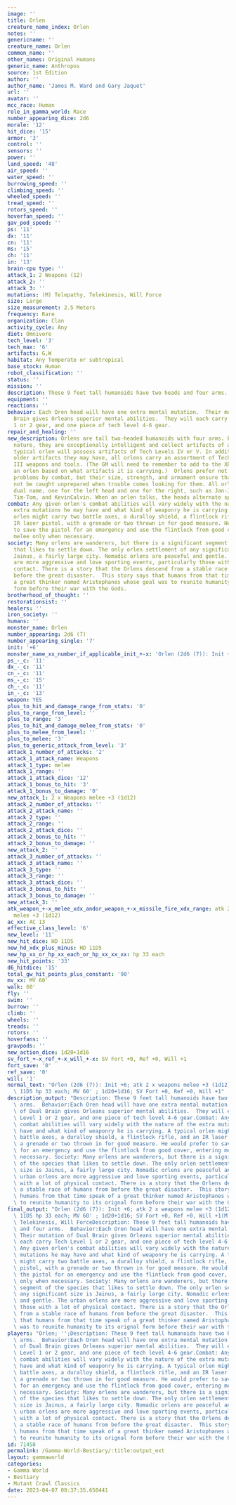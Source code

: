 ```yaml
---
image: ''
title: Orlen
creature_name_index: Orlen
notes: ''
genericname: ''
creature_name: Orlen
common_name: ''
other_names: Original Humans
generic_name: Anthropos
source: 1st Edition
author: ''
author_name: 'James M. Ward and Gary Jaquet'
url: ''
avatar: ''
mcc_race: Human
role_in_gamma_world: Race
number_appearing_dice: 2d6
morale: '12'
hit_dice: '15'
armor: '3'
control: ''
sensors: ''
power: ''
land_speed: '48'
air_speed: ''
water_speed: ''
burrowing_speed: ''
climbing_speed: ''
wheeled_speed: ''
tread_speed: ''
rotors_speed: ''
hoverfan_speed: ''
gav_pod_speed: ''
ps: '11'
dx: '11'
cn: '11'
ms: '15'
ch: '11'
in: '13'
brain-cpu type: ''
attack_1: 2 Weapons (12)
attack_2: ''
attack_3: ''
mutations: (M) Telepathy, Telekinesis, Will Force
size: Large
size_measurement: 2.5 Meters
frequency: Rare
organization: Clan
activity_cycle: Any
diet: Omnivore
tech_level: '3'
tech_max: '6'
artifacts: G,W
habitat: Any Temperate or subtropical
base_stock: Human
robot_classification: ''
status: ''
mission: ''
description: These 9 feet tall humanoids have two heads and four arms.
equipment: ''
reactions: ''
behavior: Each Oren head will have one extra mental mutation.  Their mutation of Dual
  Brain gives Orleans superior mental abilities.  They will each carry Tech Level
  1 or 2 gear, and one piece of tech level 4-6 gear.
repair_and_healing: ''
new_description: Orlens are tall two-headed humanoids with four arms. Peaceful by
  nature, they are exceptionally intelligent and collect artifacts of all sorts. A
  typical orlen will possess artifacts of Tech Levels IV or V. In addition to the
  older artifacts they may have, all orlens carry an assortment of Tech Level II and
  III weapons and tools. (The GM will need to remember to add to the XP Value for
  an orlen based on what artifacts it is carrying.)  Orlens prefer not to resolve
  problems by combat, but their size, strength, and armament ensure that they will
  not be caught unprepared when trouble comes looking for them. All orlens have a
  dual name, one for the left head and one for the right, such as Jan-Jane, Maura-Maureen,
  Tim-Tom, and KevinCalvin. When an orlen talks, the heads alternate speaking.
combat: Any given orlen's combat abilities will vary widely with the nature of the
  extra mutations he may have and what kind of weaponry he is carrying. A typical
  orlen might carry two battle axes, a duralloy shield, a flintlock rifle, and an
  IR laser pistol, with a grenade or two thrown in for good measure. He would prefer
  to save the pistol for an emergency and use the flintlock from good cover, entering
  melee only when necessary.
society: Many orlens are wanderers, but there is a significant segment of the species
  that likes to settle down. The only orlen settlement of any significant size is
  Jainus, a fairly large city. Nomadic orlens are peaceful and gentle. The urban orlens
  are more aggressive and love sporting events, particularly those with a lot of physical
  contact. There is a story that the Orlens descend from a stable race of humans from
  before the great disaster.  This story says that humans from that time speak of
  a great thinker named Aristophanes whose goal was to reunite humanity to its orignal
  form before their war with the Gods.
brotherhood_of_thought: ''
restorationsist: ''
healers: ''
iron_society: ''
humans: ''
monster_name: Orlen
number_appearing: 2d6 (7)
number_appearing_single: '7'
init: '+6'
monster_name_xx_number_if_applicable_init_+-x: 'Orlen (2d6 (7)): Init +6'
ps_-_c: '11'
dx_-_c: '11'
cn_-_c: '11'
ms_-_c: '15'
ch_-_c: '11'
in_-_c: '13'
weapon: YES
plus_to_hit_and_damage_range_from_stats: '0'
plus_to_range_from_level: ''
plus_to_range: '3'
plus_to_hit_and_damage_melee_from_stats: '0'
plus_to_melee_from_level: ''
plus_to_melee: '3'
plus_to_generic_attack_from_level: '3'
attack_1_number_of_attacks: '2'
attack_1_attack_name: Weapons
attack_1_type: melee
attack_1_range: ''
attack_1_attack_dice: '12'
attack_1_bonus_to_hit: '3'
attack_1_bonus_to_damage: '0'
new_attack_1: 2 x Weapons melee +3 (1d12)
attack_2_number_of_attacks: ''
attack_2_attack_name: ''
attack_2_type: ''
attack_2_range: ''
attack_2_attack_dice: ''
attack_2_bonus_to_hit: ''
attack_2_bonus_to_damage: ''
new_attack_2: ''
attack_3_number_of_attacks: ''
attack_3_attack_name: ''
attack_3_type: ''
attack_3_range: ''
attack_3_attack_dice: ''
attack_3_bonus_to_hit: ''
attack_3_bonus_to_damage: ''
new_attack_3: ''
atk_weapon_+-x_melee_xdx_andor_weapon_+-x_missile_fire_xdx_range: atk 2 x weapons
  melee +3 (1d12)
ac_xx: AC 13
effective_class_level: '6'
new_level: '11'
new_hit_dice: HD 11D5
new_hd_xdx_plus_minus: HD 11D5
new_hp_xx_or_hp_xx_each_or_hp_xx_xx_xx: hp 33 each
new_hit_points: '33'
d6_hitdice: '15'
total_gw_hit_points_plus_constant: '90'
mv_xx: MV 60'
walk: 60'
fly: ''
swim: ''
burrow: ''
climb: ''
wheels: ''
treads: ''
rotors: ''
hoverfans: ''
gravpods: ''
new_action_dice: 1d20+1d16
sv_fort_+-x_ref_+-x_will_+-x: SV Fort +0, Ref +0, Will +1
fort_save: '0'
ref_save: '0'
will: '1'
normal_text: "Orlen (2d6 (7)): Init +6; atk 2 x weapons melee +3 (1d12); AC 13; HD\
  \ 11D5 hp 33 each; MV 60' ; 1d20+1d16; SV Fort +0, Ref +0, Will +1"
description_output: "Description: These 9 feet tall humanoids have two heads and four\
  \ arms.  Behavior:Each Oren head will have one extra mental mutation.  Their mutation\
  \ of Dual Brain gives Orleans superior mental abilities.  They will each carry Tech\
  \ Level 1 or 2 gear, and one piece of tech level 4-6 gear.Combat: Any given orlen's\
  \ combat abilities will vary widely with the nature of the extra mutations he may\
  \ have and what kind of weaponry he is carrying. A typical orlen might carry two\
  \ battle axes, a duralloy shield, a flintlock rifle, and an IR laser pistol, with\
  \ a grenade or two thrown in for good measure. He would prefer to save the pistol\
  \ for an emergency and use the flintlock from good cover, entering melee only when\
  \ necessary. Society: Many orlens are wanderers, but there is a significant segment\
  \ of the species that likes to settle down. The only orlen settlement of any significant\
  \ size is Jainus, a fairly large city. Nomadic orlens are peaceful and gentle. The\
  \ urban orlens are more aggressive and love sporting events, particularly those\
  \ with a lot of physical contact. There is a story that the Orlens descend from\
  \ a stable race of humans from before the great disaster.  This story says that\
  \ humans from that time speak of a great thinker named Aristophanes whose goal was\
  \ to reunite humanity to its orignal form before their war with the Gods."
final_output: "Orlen (2d6 (7)): Init +6; atk 2 x weapons melee +3 (1d12); AC 13; HD\
  \ 11D5 hp 33 each; MV 60' ; 1d20+1d16; SV Fort +0, Ref +0, Will +1(M) Telepathy,\
  \ Telekinesis, Will ForceDescription: These 9 feet tall humanoids have two heads\
  \ and four arms.  Behavior:Each Oren head will have one extra mental mutation. \
  \ Their mutation of Dual Brain gives Orleans superior mental abilities.  They will\
  \ each carry Tech Level 1 or 2 gear, and one piece of tech level 4-6 gear.Combat:\
  \ Any given orlen's combat abilities will vary widely with the nature of the extra\
  \ mutations he may have and what kind of weaponry he is carrying. A typical orlen\
  \ might carry two battle axes, a duralloy shield, a flintlock rifle, and an IR laser\
  \ pistol, with a grenade or two thrown in for good measure. He would prefer to save\
  \ the pistol for an emergency and use the flintlock from good cover, entering melee\
  \ only when necessary. Society: Many orlens are wanderers, but there is a significant\
  \ segment of the species that likes to settle down. The only orlen settlement of\
  \ any significant size is Jainus, a fairly large city. Nomadic orlens are peaceful\
  \ and gentle. The urban orlens are more aggressive and love sporting events, particularly\
  \ those with a lot of physical contact. There is a story that the Orlens descend\
  \ from a stable race of humans from before the great disaster.  This story says\
  \ that humans from that time speak of a great thinker named Aristophanes whose goal\
  \ was to reunite humanity to its orignal form before their war with the Gods."
players: "Orlen; '';Description: These 9 feet tall humanoids have two heads and four\
  \ arms.  Behavior:Each Oren head will have one extra mental mutation.  Their mutation\
  \ of Dual Brain gives Orleans superior mental abilities.  They will each carry Tech\
  \ Level 1 or 2 gear, and one piece of tech level 4-6 gear.Combat: Any given orlen's\
  \ combat abilities will vary widely with the nature of the extra mutations he may\
  \ have and what kind of weaponry he is carrying. A typical orlen might carry two\
  \ battle axes, a duralloy shield, a flintlock rifle, and an IR laser pistol, with\
  \ a grenade or two thrown in for good measure. He would prefer to save the pistol\
  \ for an emergency and use the flintlock from good cover, entering melee only when\
  \ necessary. Society: Many orlens are wanderers, but there is a significant segment\
  \ of the species that likes to settle down. The only orlen settlement of any significant\
  \ size is Jainus, a fairly large city. Nomadic orlens are peaceful and gentle. The\
  \ urban orlens are more aggressive and love sporting events, particularly those\
  \ with a lot of physical contact. There is a story that the Orlens descend from\
  \ a stable race of humans from before the great disaster.  This story says that\
  \ humans from that time speak of a great thinker named Aristophanes whose goal was\
  \ to reunite humanity to its orignal form before their war with the Gods.|"
id: 71458
permalink: /Gamma-World-Bestiary/:title:output_ext
layout: gammaworld
categories:
- Gamma World
- Bestiary
- Mutant Crawl Classics
date: 2023-04-07 08:37:35.650441
---
```


